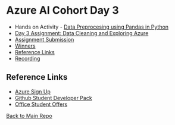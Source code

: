 # Azure AI Cohort Day 3
- Hands on Activity - [Data Preprocesing using Pandas in Python](data-preprocess-primer.md)
- [Day 3 Assignment: Data Cleaning and Exploring Azure ](./Day3Assignment.md)
- [Assignment Submission](https://forms.office.com/r/MwtiC6U7Ju?origin=lprLink)
- [Winners]()
- [Reference Links](#reference-links)
- [Recording](https://www.youtube.com/watch?v=xGYmDqbHe8g)
  
## Reference Links
- [Azure Sign Up](https://azure.microsoft.com/en-in/free/students)
- [Github Student Developer Pack](https://education.github.com/pack)
- [Office Student Offers](https://www.microsoft.com/en-in/education/products/office)

[Back to Main Repo](https://github.com/TechHandbooks/azure-ai-cohort)
